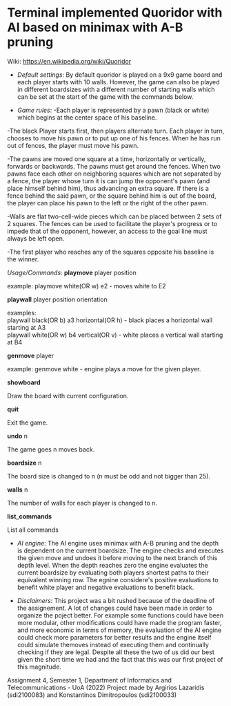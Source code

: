 # Terminal implemented Quoridor with AI based on minimax with A-B pruning

Wiki: https://en.wikipedia.org/wiki/Quoridor


* *Default settings*:
By default quoridor is played on a 9x9 game board and each player starts with 10 walls. However, the game can also be played in different boardsizes with a different number of starting walls which can be set at the start of the game with the commands below.

* *Game rules*:
 -Each player is represented by a pawn (black or white) which begins at the center space of his baseline.

 -The black Player starts first, then players alternate turn. Each player in turn, chooses to move his pawn or to put up one of his fences. When he has run out of fences, the player must move his pawn.

 -The pawns are moved one square at a time, horizontally or vertically, forwards or backwards. The pawns must get around the fences. When two pawns face each other on neighboring squares which are not separated by a fence, the player whose turn it is can jump the opponent's pawn (and place himself behind him), thus advancing an extra square. If there is a fence behind the said pawn, or the square behind him is out of the board, the player can place his pawn to the left or the right of the other pawn.

 -Walls are flat two-cell-wide pieces which can be placed between 2 sets of 2 squares. The fences can be used to facilitate the player's progress or to impede that of the opponent, however, an access to the goal line must always be left open.
 
 -The first player who reaches any of the squares opposite his baseline is the winner.

*Usage/Commands*:
**playmove** player position <br/>

  example: playmove white(OR w) e2 - moves white to E2
  
**playwall** player position orientation <br/>

  examples:<br/>
  playwall black(OR b) a3 horizontal(OR h) - black places a horizontal wall starting at A3 <br/>
  playwall white(OR w) b4 vertical(OR v) - white places a vertical wall starting at B4 <br/>
  
**genmove** player <br/>

  example: genmove white - engine plays a move for the given player.
 
**showboard** <br/>

  Draw the board with current configuration.
  
**quit** <br/>

  Exit the game.
  
**undo** n <br/>

  The game goes n moves back.
  
**boardsize** n <br/>

  The board size is changed to n (n must be odd and not bigger than 25).
  
**walls** n <br/>

  The number of walls for each player is changed to n.
  
**list_commands** <br/>

  List all commands


* *AI engine*:
  The AI engine uses minimax with A-B pruning and the depth is dependent on the current boardsize. The engine checks and executes the given move and undoes it before moving to the next branch of this depth level. When the depth reaches zero the engine evaluates the current boardsize by evaluating both players shortest paths to their equivalent winning row. The egnine considere's positive evaluations to benefit white player and negative evaluations to benefit black.


* *Disclaimers*:
  This project was a bit rushed because of the deadline of the assignement.
  A lot of changes could have been made in order to organize the poject better. For example some functions could have been more modular, other modifications could have made the program faster, and more economic in terms of memory, the evaluation of the AI engine could check more parameters for better results and the engine itself could simulate themoves instead of executing them and continually checking if they are legal.
  Despite all these the two of us did our best given the short time we had and the fact that this was our first project of this magnitude.

Assignment 4, Semester 1, Department of Informatics and Telecommunications - UoA (2022)
Project made by Argirios Lazaridis (sdi2100083) and Konstantinos Dimitropoulos (sdi2100033)